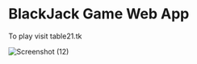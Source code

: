 # BlackJack Game Web App

To play visit table21.tk

![Screenshot (12)](https://user-images.githubusercontent.com/32956444/57299317-dedd8700-70f1-11e9-81ba-773f33cd8c23.png)
